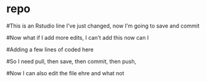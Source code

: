 # repo

#This is an Rstudio line I've just changed, now I'm going to save and commit

#Now what if I add more edits, I can't add this now can I


#Adding a few lines of coded here

#So I need pull, then save, then commit, then push,

#Now I can also edit the file ehre and what not
